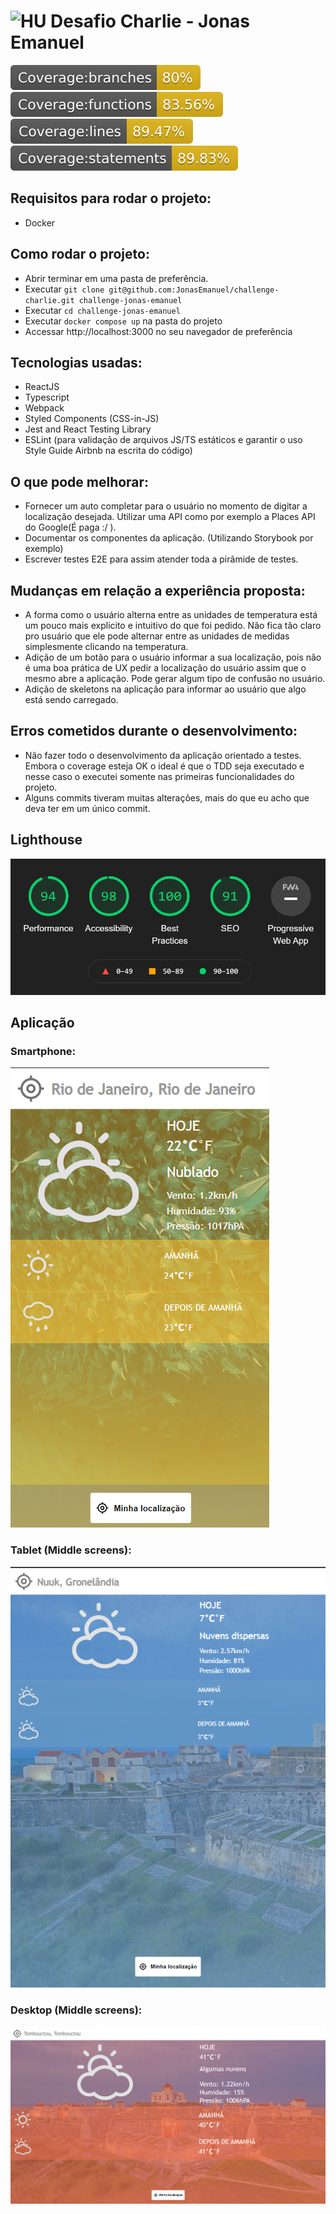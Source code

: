 # <img src="https://avatars1.githubusercontent.com/u/7063040?v=4&s=200.jpg" alt="HU" width="24" /> Desafio Charlie - Jonas Emanuel

<img src="./src/assets/images/coverage-badge/badge-branches.svg" /> <img src="./src/assets/images/coverage-badge/badge-functions.svg" /> <img src="./src/assets/images/coverage-badge/badge-lines.svg" /> <img src="./src/assets/images/coverage-badge/badge-statements.svg" />
## Requisitos para rodar o projeto:

- Docker

## Como rodar o projeto:

- Abrir terminar em uma pasta de preferência.
- Executar `git clone git@github.com:JonasEmanuel/challenge-charlie.git challenge-jonas-emanuel`
- Executar `cd challenge-jonas-emanuel`
- Executar `docker compose up` na pasta do projeto
- Accessar http://localhost:3000 no seu navegador de preferência

## Tecnologias usadas:

- ReactJS
- Typescript
- Webpack
- Styled Components (CSS-in-JS)
- Jest and React Testing Library
- ESLint (para validação de arquivos JS/TS estáticos e garantir o uso Style Guide Airbnb na escrita do código)

## O que pode melhorar:
- Fornecer um auto completar para o usuário no momento de digitar a localização desejada. Utilizar uma API como por exemplo a Places API do Google(É paga :/ ).
- Documentar os componentes da aplicação. (Utilizando Storybook por exemplo)
- Escrever testes E2E para assim atender toda a pirâmide de testes.

## Mudanças em relação a experiência proposta:
- A forma como o usuário alterna entre as unidades de temperatura está um pouco mais explicito e intuitivo do que foi pedido. Não fica tão claro pro usuário que ele pode alternar entre as unidades de medidas simplesmente clicando na temperatura. 
- Adição de um botão para o usuário informar a sua localização, pois não é uma boa prática de UX pedir a localização do usuário assim que o mesmo abre a aplicação. Pode gerar algum tipo de confusão no usuário.
- Adição de skeletons na aplicação para informar ao usuário que algo está sendo carregado.

## Erros cometidos durante o desenvolvimento:
- Não fazer todo o desenvolvimento da aplicação orientado a testes. Embora o coverage esteja OK o ideal é que o TDD seja executado e nesse caso o executei somente nas primeiras funcionalidades do projeto.
- Alguns commits tiveram muitas alterações, mais do que eu acho que deva ter em um único commit.

## Lighthouse
<img src="./src/assets/images/lighthouse.png">

## Aplicação
### Smartphone:

<img src="./src/assets/images/home-mobile.png"> 

### Tablet (Middle screens):
<img src="./src/assets/images/home-mid-tablet.png">

### Desktop (Middle screens):
<img src="./src/assets/images/home-desktop.png">
